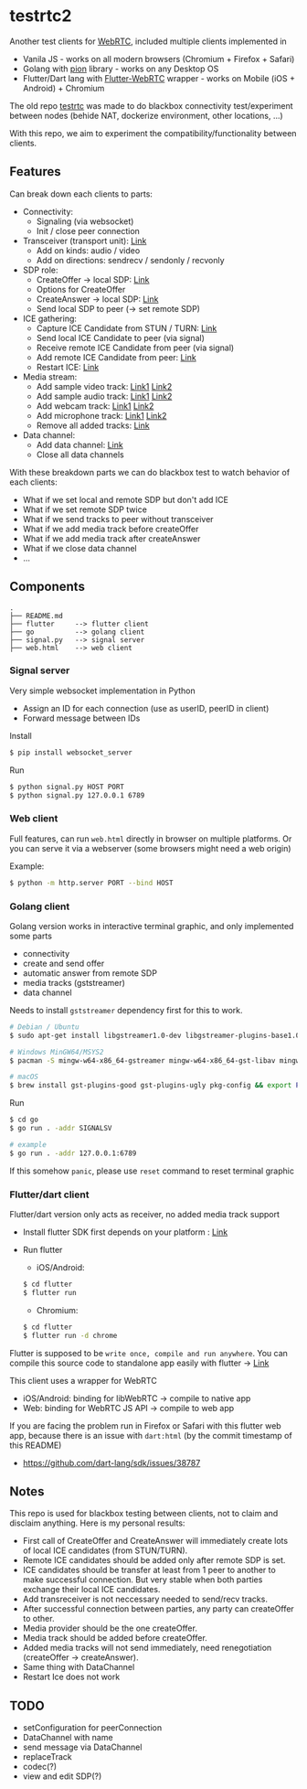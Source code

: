 # testrtc2

Another test clients for [WebRTC](https://webrtc.org/), included multiple clients implemented in
- Vanila JS - works on all modern browsers (Chromium + Firefox + Safari)
- Golang with [pion](https://github.com/pion/webrtc) library - works on any Desktop OS
- Flutter/Dart lang with [Flutter-WebRTC](https://pub.dev/packages/flutter_webrtc) wrapper - works on Mobile (iOS + Android) + Chromium

The old repo [testrtc](https://github.com/trichimtrich/testrtc) was made to do blackbox connectivity test/experiment between nodes (behide NAT, dockerize environment, other locations, ...)

With this repo, we aim to experiment the compatibility/functionality between clients.

## Features

Can break down each clients to parts:
- Connectivity:
    - Signaling (via websocket)
    - Init / close peer connection
- Transceiver (transport unit): [Link](https://developer.mozilla.org/en-US/docs/Web/API/RTCPeerConnection/addTransceiver)
    - Add on kinds: audio / video
    - Add on directions: sendrecv / sendonly / recvonly
- SDP role:
    - CreateOffer -> local SDP: [Link](https://developer.mozilla.org/en-US/docs/Web/API/RTCPeerConnection/createOffer)
    - Options for CreateOffer
    - CreateAnswer -> local SDP: [Link](https://developer.mozilla.org/en-US/docs/Web/API/RTCPeerConnection/createAnswer)
    - Send local SDP to peer (-> set remote SDP)
- ICE gathering:
    - Capture ICE Candidate from STUN / TURN: [Link](https://developer.mozilla.org/en-US/docs/Web/API/RTCPeerConnection/onicecandidate)
    - Send local ICE Candidate to peer (via signal)
    - Receive remote ICE Candidate from peer (via signal)
    - Add remote ICE Candidate from peer: [Link](https://developer.mozilla.org/en-US/docs/Web/API/RTCPeerConnection/addIceCandidate)
    - Restart ICE: [Link](https://developer.mozilla.org/en-US/docs/Web/API/RTCPeerConnection/restartIce)
- Media stream:
    - Add sample video track: [Link1](https://developer.mozilla.org/en-US/docs/Web/API/RTCPeerConnection/addTrack) [Link2](https://developer.mozilla.org/en-US/docs/Web/API/HTMLMediaElement/captureStream)
    - Add sample audio track: [Link1](https://developer.mozilla.org/en-US/docs/Web/API/RTCPeerConnection/addTrack) [Link2](https://developer.mozilla.org/en-US/docs/Web/API/HTMLMediaElement/captureStream)
    - Add webcam track: [Link1](https://developer.mozilla.org/en-US/docs/Web/API/RTCPeerConnection/addTrack) [Link2](https://developer.mozilla.org/en-US/docs/Web/API/MediaDevices/getUserMedia)
    - Add microphone track: [Link1](https://developer.mozilla.org/en-US/docs/Web/API/RTCPeerConnection/addTrack) [Link2](https://developer.mozilla.org/en-US/docs/Web/API/MediaDevices/getUserMedia)
    - Remove all added tracks: [Link](https://developer.mozilla.org/en-US/docs/Web/API/RTCPeerConnection/removeTrack)
- Data channel:
    - Add data channel: [Link](https://developer.mozilla.org/en-US/docs/Web/API/RTCPeerConnection/createDataChannel)
    - Close all data channels

With these breakdown parts we can do blackbox test to watch behavior of each clients:
- What if we set local and remote SDP but don't add ICE
- What if we set remote SDP twice
- What if we send tracks to peer without transceiver
- What if we add media track before createOffer
- What if we add media track after createAnswer
- What if we close data channel
- ...

## Components

```
.
├── README.md
├── flutter     --> flutter client
├── go          --> golang client
├── signal.py   --> signal server
├── web.html    --> web client
```

### Signal server

Very simple websocket implementation in Python
- Assign an ID for each connection (use as userID, peerID in client)
- Forward message between IDs

Install
```bash
$ pip install websocket_server
```

Run
```bash
$ python signal.py HOST PORT
$ python signal.py 127.0.0.1 6789
```

### Web client

Full features, can run `web.html` directly in browser on multiple platforms. Or you can serve it via a webserver (some browsers might need a web origin)

Example:
```bash
$ python -m http.server PORT --bind HOST
```

### Golang client

Golang version works in interactive terminal graphic, and only implemented some parts
- connectivity
- create and send offer
- automatic answer from remote SDP
- media tracks (gststreamer)
- data channel

Needs to install `gststreamer` dependency first for this to work.

```bash
# Debian / Ubuntu
$ sudo apt-get install libgstreamer1.0-dev libgstreamer-plugins-base1.0-dev gstreamer1.0-plugins-good

# Windows MinGW64/MSYS2
$ pacman -S mingw-w64-x86_64-gstreamer mingw-w64-x86_64-gst-libav mingw-w64-x86_64-gst-plugins-good mingw-w64-x86_64-gst-plugins-bad mingw-w64-x86_64-gst-plugins-ugly

# macOS
$ brew install gst-plugins-good gst-plugins-ugly pkg-config && export PKG_CONFIG_PATH="/usr/local/opt/libffi/lib/pkgconfig"
```

Run
```bash
$ cd go
$ go run . -addr SIGNALSV

# example
$ go run . -addr 127.0.0.1:6789
```

If this somehow `panic`, please use `reset` command to reset terminal graphic

### Flutter/dart client

Flutter/dart version only acts as receiver, no added media track support

- Install flutter SDK first depends on your platform : [Link](https://flutter.dev/docs/get-started/install)

- Run flutter
    - iOS/Android:
    ```bash
    $ cd flutter
    $ flutter run
    ```
    - Chromium: 
    ```bash
    $ cd flutter
    $ flutter run -d chrome
    ```

Flutter is supposed to be `write once, compile and run anywhere`. You can compile this source code to standalone app easily with flutter -> [Link](https://flutter.dev/docs/testing/build-modes)

This client uses a wrapper for WebRTC
- iOS/Android: binding for libWebRTC -> compile to native app
- Web: binding for WebRTC JS API -> compile to web app

If you are facing the problem run in Firefox or Safari with this flutter web app, because there is an issue with `dart:html` (by the commit timestamp of this README)
- https://github.com/dart-lang/sdk/issues/38787

## Notes

This repo is used for blackbox testing between clients, not to claim and disclaim anything. Here is my personal results:
- First call of CreateOffer and CreateAnswer will immediately create lots of local ICE candidates (from STUN/TURN).
- Remote ICE candidates should be added only after remote SDP is set.
- ICE candidates should be transfer at least from 1 peer to another to make successful connection. But very stable when both parties exchange their local ICE candidates.
- Add transreceiver is not neccessary needed to send/recv tracks.
- After successful connection between parties, any party can createOffer to other.
- Media provider should be the one createOffer.
- Media track should be added before createOffer.
- Added media tracks will not send immediately, need renegotiation (createOffer -> createAnswer).
- Same thing with DataChannel
- Restart Ice does not work

## TODO

- setConfiguration for peerConnection
- DataChannel with name
- send message via DataChannel
- replaceTrack
- codec(?)
- view and edit SDP(?)